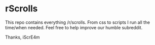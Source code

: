 rScrolls
========
This repo contains everything /r/scrolls. From css to scripts I run all the time/when needed. Feel free to help improve our humble subreddit.

Thanks,
iScrE4m
